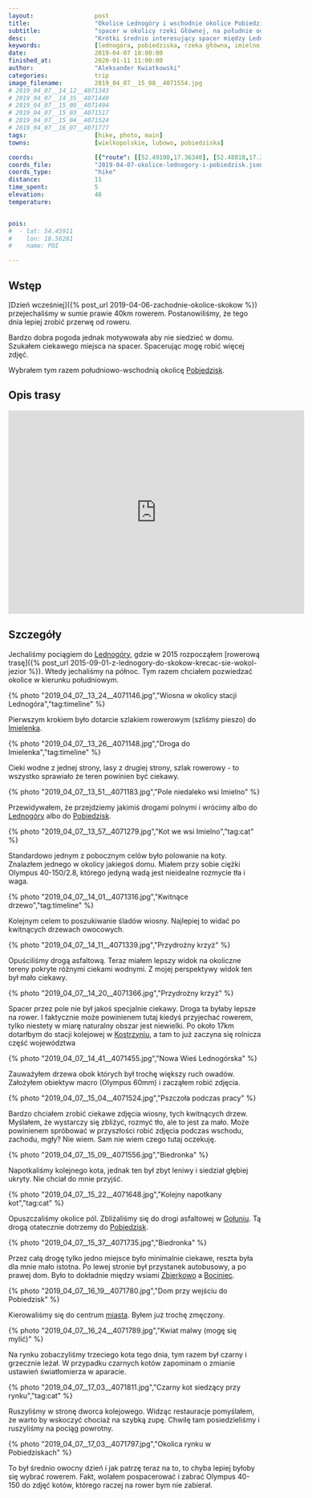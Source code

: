 ```yaml
---
layout:                 post
title:                  "Okolice Lednogóry i wschodnie okolice Pobiedzisk"
subtitle:               "spacer w okolicy rzeki Głównej, na południe od linii kolejowej"
desc:                   "Krótki średnio interesujący spacer między Lednogórą a Pobiedziskami. Dowiedziałem się z niego, że do zdjęć wiosny bym musiał podejść trochę inaczej. Jeszcze nie wiem jak."
keywords:               [lednogóra, pobiedziska, rzeka główna, imielno, gołuń, polska wieś]
date:                   2019-04-07 18:00:00
finished_at:            2020-01-11 11:00:00
author:                 "Aleksander Kwiatkowski"
categories:             trip
image_filename:         2019_04_07__15_08__4071554.jpg
# 2019_04_07__14_12__4071343
# 2019_04_07__14_35__4071440
# 2019_04_07__15_00__4071494
# 2019_04_07__15_03__4071517
# 2019_04_07__15_04__4071524
# 2019_04_07__16_07__4071777
tags:                   [hike, photo, main]
towns:                  [wielkopolskie, lubowo, pobiedziska]

coords:                 [{"route": [[52.49100,17.36340], [52.48818,17.37662], [52.47767,17.36134], [52.46988,17.33713], [52.46240,17.33593], [52.47600,17.29465], [52.47992,17.27980]], "type": "hike"}]
coords_file:            "2019-04-07-okolice-lednogory-i-pobiedzisk.json"
coords_type:            "hike"
distance:               11
time_spent:             5
elevation:              46
temperature:            


pois:
#  - lat: 54.45911
#    lon: 18.56281
#    name: POI

---
```


[wiki-pobiedziska]: https://pl.wikipedia.org/wiki/Pobiedziska
[wiki-lednogora]: https://pl.wikipedia.org/wiki/Lednog%C3%B3ra
[wiki-imielenko]: https://pl.wikipedia.org/wiki/Imielenko
[wiki-lednogora]: https://pl.wikipedia.org/wiki/Lednog%C3%B3ra
[wiki-golun]: https://pl.wikipedia.org/wiki/Go%C5%82u%C5%84_(wojew%C3%B3dztwo_wielkopolskie)
[wiki-zbierkowo]: https://pl.wikipedia.org/wiki/Zbierkowo
[wiki-bociniec]: https://pl.wikipedia.org/wiki/Bociniec
[wiki-kostrzyn]: https://pl.wikipedia.org/wiki/Kostrzyn

## Wstęp

[Dzień wcześniej]({% post_url 2019-04-06-zachodnie-okolice-skokow %})
przejechaliśmy w sumie prawie 40km rowerem. Postanowiliśmy, że tego dnia
lepiej zrobić przerwę od roweru.

Bardzo dobra pogoda jednak motywowała aby nie siedzieć w domu. Szukałem
ciekawego miejsca na spacer. Spacerując mogę robić więcej zdjęć.

Wybrałem tym razem południowo-wschodnią okolicę [Pobiedzisk][wiki-pobiedziska].

## Opis trasy

<iframe height='405' width='590' frameborder='0' allowtransparency='true' scrolling='no' src='https://www.strava.com/activities/2273033006/embed/91739dd31165bbf721ad1c3848da08807e0f4638'></iframe>

## Szczegóły

Jechaliśmy pociągiem do [Lednogóry][wiki-lednogora], gdzie
w 2015 rozpocząłem
[rowerową trasę]({% post_url 2015-09-01-z-lednogory-do-skokow-krecac-sie-wokol-jezior %}).
Wtedy jechaliśmy na północ. Tym razem chciałem pozwiedzać okolice
w kierunku południowym.

{% photo "2019_04_07__13_24__4071146.jpg","Wiosna w okolicy stacji Lednogóra","tag:timeline" %}

Pierwszym krokiem było dotarcie szlakiem rowerowym (szliśmy pieszo) do
[Imielenka][wiki-imielenko].

{% photo "2019_04_07__13_26__4071148.jpg","Droga do Imielenka","tag:timeline" %}

Cieki wodne z jednej strony, lasy z drugiej strony, szlak rowerowy - to wszystko
sprawiało że teren powinien być ciekawy.

{% photo "2019_04_07__13_51__4071183.jpg","Pole niedaleko wsi Imielno" %}

Przewidywałem, że przejdziemy jakimiś drogami polnymi i wrócimy albo do
[Lednogóry][wiki-lednogora] albo do [Pobiedzisk][wiki-pobiedziska].

{% photo "2019_04_07__13_57__4071279.jpg","Kot we wsi Imielno","tag:cat" %}

Standardowo jednym z pobocznym celów było polowanie na koty. Znalazłem jednego
w okolicy jakiegoś domu.
Miałem przy sobie ciężki Olympus 40-150/2.8, którego jedyną wadą jest nieidealne
rozmycie tła i waga.

{% photo "2019_04_07__14_01__4071316.jpg","Kwitnące drzewo","tag:timeline" %}

Kolejnym celem to poszukiwanie śladów wiosny. Najlepiej to widać po kwitnących
drzewach owocowych.

{% photo "2019_04_07__14_11__4071339.jpg","Przydrożny krzyż" %}

Opuściliśmy drogą asfaltową. Teraz miałem lepszy widok na okoliczne tereny
pokryte różnymi ciekami wodnymi. Z mojej perspektywy widok ten był
mało ciekawy.

{% photo "2019_04_07__14_20__4071366.jpg","Przydrożny krzyż" %}

Spacer przez pole nie był jakoś specjalnie ciekawy. Droga ta byłaby lepsze na rower.
I faktycznie może powinienem tutaj kiedyś przyjechać rowerem, tylko niestety
w miarę naturalny obszar jest niewielki. Po około 17km dotarłbym do
stacji kolejowej w [Kostrzyniu][wiki-kostrzyn], a tam to już zaczyna się rolnicza
część województwa

{% photo "2019_04_07__14_41__4071455.jpg","Nowa Wieś Lednogórska" %}

Zauważyłem drzewa obok których był trochę większy ruch owadów. Założyłem obiektyw
macro (Olympus 60mm) i zacząłem robić zdjęcia.

{% photo "2019_04_07__15_04__4071524.jpg","Pszczoła podczas pracy" %}

Bardzo chciałem zrobić ciekawe zdjęcia wiosny, tych kwitnących drzew.
Myślałem, że wystarczy się zbliżyć, rozmyć tło, ale to jest za mało.
Może powinienem spróbować w przyszłości robić zdjęcia
podczas wschodu, zachodu, mgły? Nie wiem. Sam nie wiem czego tutaj oczekuję.

{% photo "2019_04_07__15_09__4071556.jpg","Biedronka" %}

Napotkaliśmy kolejnego kota, jednak ten był zbyt leniwy i siedział głębiej
ukryty. Nie chciał do mnie przyjść.

{% photo "2019_04_07__15_22__4071648.jpg","Kolejny napotkany kot","tag:cat" %}

Opuszczaliśmy okolice pól. Zbliżaliśmy się do drogi asfaltowej
w [Gołuniu][wiki-golun]. Tą drogą otatecznie dotrzemy do [Pobiedzisk][wiki-pobiedziska].

{% photo "2019_04_07__15_37__4071735.jpg","Biedronka" %}

Przez całą drogę tylko jedno miejsce było minimalnie ciekawe, reszta była
dla mnie mało istotna. Po lewej stronie był przystanek autobusowy, a po prawej
dom. Było to dokładnie między wsiami [Zbierkowo][wiki-zbierkowo]
a [Bociniec][wiki-bociniec].

{% photo "2019_04_07__16_19__4071780.jpg","Dom przy wejściu do Pobiedzisk" %}

Kierowaliśmy się do centrum [miasta][wiki-pobiedziska]. Byłem już
trochę zmęczony.

{% photo "2019_04_07__16_24__4071789.jpg","Kwiat malwy (mogę się mylić)" %}

Na rynku zobaczyliśmy trzeciego kota tego dnia, tym razem był czarny i grzecznie
leżał. W przypadku czarnych kotów zapominam o zmianie ustawień światłomierza
w aparacie.

{% photo "2019_04_07__17_03__4071811.jpg","Czarny kot siedzący przy rynku","tag:cat" %}

Ruszyliśmy w stronę dworca kolejowego. Widząc restauracje pomyślałem, że
warto by wskoczyć chociaż na szybką zupę. Chwilę tam posiedzieliśmy i ruszyliśmy
na pociąg powrotny.

{% photo "2019_04_07__17_03__4071797.jpg","Okolica rynku w Pobiedziskach" %}

To był średnio owocny dzień i jak patrzę teraz na to, to chyba lepiej byłoby
się wybrać rowerem. Fakt, wolałem pospacerować i zabrać Olympus 40-150 do
zdjęć kotów, którego raczej na rower bym nie zabierał.
